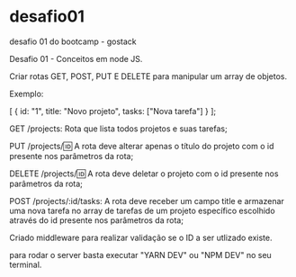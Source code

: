 # desafio01
desafio 01 do bootcamp - gostack

Desafio 01 - Conceitos em node JS.

Criar rotas GET, POST, PUT E DELETE para manipular um array de objetos.

Exemplo:

[
  {
    id: "1",
    title: "Novo projeto",
    tasks: ["Nova tarefa"]
  }
];

GET /projects: Rota que lista todos projetos e suas tarefas;

PUT /projects/:id: A rota deve alterar apenas o título do projeto com o id presente nos parâmetros da rota;

DELETE /projects/:id: A rota deve deletar o projeto com o id presente nos parâmetros da rota;

POST /projects/:id/tasks: A rota deve receber um campo title e armazenar uma nova tarefa no array de tarefas de um projeto específico escolhido através do id presente nos parâmetros da rota;

Criado middleware para realizar validação se o ID a ser utlizado existe.

para rodar o server basta executar "YARN DEV" ou "NPM DEV" no seu terminal.
